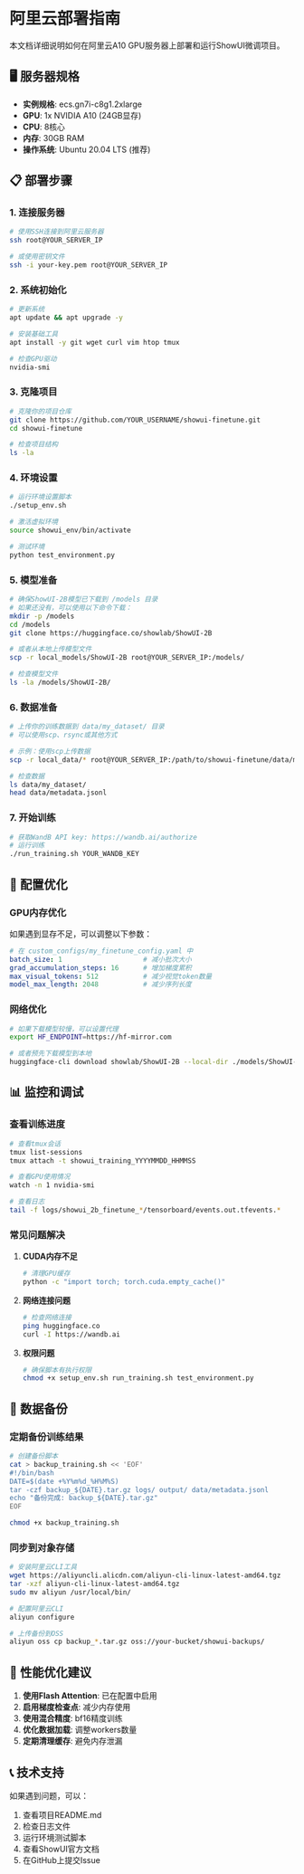# 阿里云部署指南

本文档详细说明如何在阿里云A10 GPU服务器上部署和运行ShowUI微调项目。

## 🖥️ 服务器规格

- **实例规格**: ecs.gn7i-c8g1.2xlarge
- **GPU**: 1x NVIDIA A10 (24GB显存)
- **CPU**: 8核心
- **内存**: 30GB RAM
- **操作系统**: Ubuntu 20.04 LTS (推荐)

## 📋 部署步骤

### 1. 连接服务器

```bash
# 使用SSH连接到阿里云服务器
ssh root@YOUR_SERVER_IP

# 或使用密钥文件
ssh -i your-key.pem root@YOUR_SERVER_IP
```

### 2. 系统初始化

```bash
# 更新系统
apt update && apt upgrade -y

# 安装基础工具
apt install -y git wget curl vim htop tmux

# 检查GPU驱动
nvidia-smi
```

### 3. 克隆项目

```bash
# 克隆你的项目仓库
git clone https://github.com/YOUR_USERNAME/showui-finetune.git
cd showui-finetune

# 检查项目结构
ls -la
```

### 4. 环境设置

```bash
# 运行环境设置脚本
./setup_env.sh

# 激活虚拟环境
source showui_env/bin/activate

# 测试环境
python test_environment.py
```

### 5. 模型准备

```bash
# 确保ShowUI-2B模型已下载到 /models 目录
# 如果还没有，可以使用以下命令下载：
mkdir -p /models
cd /models
git clone https://huggingface.co/showlab/ShowUI-2B

# 或者从本地上传模型文件
scp -r local_models/ShowUI-2B root@YOUR_SERVER_IP:/models/

# 检查模型文件
ls -la /models/ShowUI-2B/
```

### 6. 数据准备

```bash
# 上传你的训练数据到 data/my_dataset/ 目录
# 可以使用scp、rsync或其他方式

# 示例：使用scp上传数据
scp -r local_data/* root@YOUR_SERVER_IP:/path/to/showui-finetune/data/my_dataset/

# 检查数据
ls data/my_dataset/
head data/metadata.jsonl
```

### 7. 开始训练

```bash
# 获取WandB API key: https://wandb.ai/authorize
# 运行训练
./run_training.sh YOUR_WANDB_KEY
```

## 🔧 配置优化

### GPU内存优化

如果遇到显存不足，可以调整以下参数：

```yaml
# 在 custom_configs/my_finetune_config.yaml 中
batch_size: 1                    # 减小批次大小
grad_accumulation_steps: 16      # 增加梯度累积
max_visual_tokens: 512           # 减少视觉token数量
model_max_length: 2048           # 减少序列长度
```

### 网络优化

```bash
# 如果下载模型较慢，可以设置代理
export HF_ENDPOINT=https://hf-mirror.com

# 或者预先下载模型到本地
huggingface-cli download showlab/ShowUI-2B --local-dir ./models/ShowUI-2B
```

## 📊 监控和调试

### 查看训练进度

```bash
# 查看tmux会话
tmux list-sessions
tmux attach -t showui_training_YYYYMMDD_HHMMSS

# 查看GPU使用情况
watch -n 1 nvidia-smi

# 查看日志
tail -f logs/showui_2b_finetune_*/tensorboard/events.out.tfevents.*
```

### 常见问题解决

1. **CUDA内存不足**
   ```bash
   # 清理GPU缓存
   python -c "import torch; torch.cuda.empty_cache()"
   ```

2. **网络连接问题**
   ```bash
   # 检查网络连接
   ping huggingface.co
   curl -I https://wandb.ai
   ```

3. **权限问题**
   ```bash
   # 确保脚本有执行权限
   chmod +x setup_env.sh run_training.sh test_environment.py
   ```

## 💾 数据备份

### 定期备份训练结果

```bash
# 创建备份脚本
cat > backup_training.sh << 'EOF'
#!/bin/bash
DATE=$(date +%Y%m%d_%H%M%S)
tar -czf backup_${DATE}.tar.gz logs/ output/ data/metadata.jsonl
echo "备份完成: backup_${DATE}.tar.gz"
EOF

chmod +x backup_training.sh
```

### 同步到对象存储

```bash
# 安装阿里云CLI工具
wget https://aliyuncli.alicdn.com/aliyun-cli-linux-latest-amd64.tgz
tar -xzf aliyun-cli-linux-latest-amd64.tgz
sudo mv aliyun /usr/local/bin/

# 配置阿里云CLI
aliyun configure

# 上传备份到OSS
aliyun oss cp backup_*.tar.gz oss://your-bucket/showui-backups/
```

## 🚀 性能优化建议

1. **使用Flash Attention**: 已在配置中启用
2. **启用梯度检查点**: 减少内存使用
3. **使用混合精度**: bf16精度训练
4. **优化数据加载**: 调整workers数量
5. **定期清理缓存**: 避免内存泄漏

## 📞 技术支持

如果遇到问题，可以：

1. 查看项目README.md
2. 检查日志文件
3. 运行环境测试脚本
4. 查看ShowUI官方文档
5. 在GitHub上提交Issue
